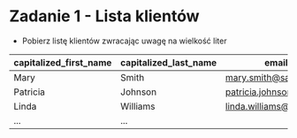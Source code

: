 # Zadanie 1 - Lista klientów

- Pobierz listę klientów zwracając uwagę na wielkość liter

| capitalized_first_name | capitalized_last_name | email_normalized                    | domain             |
| ---------------------- | --------------------- | ----------------------------------- | ------------------ |
| Mary                   | Smith                 | mary.smith@sakilacustomer.org       | sakilacustomer.org |
| Patricia               | Johnson               | patricia.johnson@sakilacustomer.org | sakilacustomer.org |
| Linda                  | Williams              | linda.williams@sakilacustomer.org   | sakilacustomer.org |
| ...                    | ...                   |                                     |                    |

